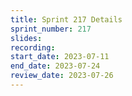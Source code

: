 ```yaml
---
title: Sprint 217 Details
sprint_number: 217
slides:
recording:
start_date: 2023-07-11
end_date: 2023-07-24
review_date: 2023-07-26
---
```

